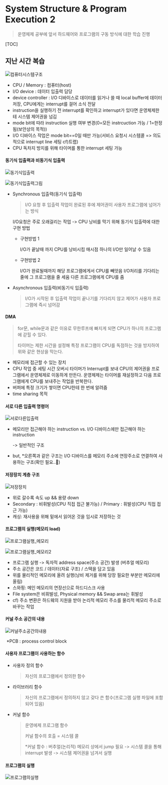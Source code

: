 # System Structure & Program Execution 2

> 운영체제 공부에 앞서 하드웨어와 프로그램의 구동 방식에 대한 학습 진행

[TOC]

## 지난 시간 복습

![컴퓨터시스템구조](assets\컴퓨터시스템구조.png)

- CPU / Memory : 컴퓨터(host)
- I/O device : 데이터 입출력 담당
- device controller : I/O 디바이스로 데이터를 읽거나 쓸 때 local buffer에 데이터 저장, CPU에게는 interrupt를 걸어 소식 전달
- instruction을 실행하기 전 interrupt를 확인하고 interrupt가 있다면 운영체제한테 시스템 제어권을 넘김
- mode bit에 따라 instruction 실행 여부 변경(0=모든 instrcuction 가능 / 1=한정됨(보안상의 목적))
- I/O 디바이스 작업은 mode bit==0일 때만 가능(서비스 요청시 시스템콜 => 의도적으로 interrupt line 세팅 cf)트랩)
- CPU 독차지 방지를 위해 타이머를 통한 interrupt 세팅 가능



#### 동기식 입출력과 비동기식 입출력

![동기식입출력](assets\동기식입출력.png)

![동기식입출력그림](assets\동기식입출력그림.png)

- Synchronous 입출력(동기식 입출력)

  > I/O 요청 후 입출력 작업이 완료된 후에 제어권이 사용자 프로그램에 넘어가는 방식

  I/O요청은 주로 오래걸리는 작업 -> CPU 낭비를 막기 위해 동기식 입출력에 대한 구현 방법

  - 구현방법 1

    I/O가 끝날때 까지 CPU를 낭비시킴
    매시점 하나의 I/O만 일어날 수 있음

  - 구현방법 2

    I/O가 완료될때까지 해당 프로그램에게서 CPU를 빼앗음
    I/O처리를 기다리는 줄에 그 프로그램을 줄 세움
    다른 프로그램에게 CPU를 줌

- Asynchronous 입출력(비동기식 입출력)

  > I/O가 시작된 후 입출력 작업이 끝나기를 기다리지 않고 제어가 사용자 프로그램에 즉시 넘어감

  

#### DMA

> for문, while문과 같은 이유로 무한루프에 빠지게 되면 CPU가 하나의 프로그램에 갇힐 수 있다.
>
> 타이머는 제한 시간을 설정해 특정 프로그램이 CPU를 독점하는 것을 방지하여 위와 같은 현상을 막는다.

- 메모리에 접근할 수 있는 장치
- CPU 작업 중 세팅 시간 오버시 타이머가 Interrupt를 보내 CPU의 제어권을 프로그램에서 운영체제로 이동하게 만든다. 운영체제는 타이머를 재설정하고 다음 프로그램에게 CPU를 보내주는 작업을 반복한다.
- 버퍼에 특정 크기가 쌓이면 CPU한테 한 번에 알려줌
- time sharing 목적



#### 서로 다른 입출력 명령어

![서로다른입출력](assets\서로다른입출력.png)

- 메모리만 접근해야 하는 instruction vs. I/O 디바이스에만 접근해야 하는 instruction

  -> 일반적인 구조

- but, *오른쪽과 같은 구조는 I/O 디바이스를 메모리 주소에 연장주소로 연결하여 사용하는 구조(확인 필요..🚫)



#### 저장장치 계층 구조

![저장장치](assets\저장장치.png)

- 위로 갈수록 속도 up && 용량 down
- Secondary : 비휘발성(CPU 직접 접근 불가능) / Primary : 휘발성(CPU 직접 접근 가능)
- 캐싱: 재사용을 위해 밑에서 읽어온 것을 임시로 저장하는 것



#### 프로그램의 실행(메모리 load)

![프로그램실행_메모리](assets\프로그램실행_메모리.png)

![프로그램실행_메모리2](assets\프로그램실행_메모리2.png)

- 프로그램 실행 -> 독자적 address space(주소 공간) 발생 (버추얼 메모리)
- 주소 공간은 코드 / 데이터(자료 구조) / 스택을 담고 있음
- 위를 물리적인 메모리에 올려 실행(낭비 제거를 위해 당장 필요한 부분만 메모리에 올림)
- 스와핑: 메인 메모리의 연장선으로 하드디스크 사용
- File system은 비휘발성, Physical memory && Swap area는 휘발성
- cf) 주소 변환은 하드웨의 지원을 받아 논리적 메모리 주소를 물리적 메모리 주소로 바꾸는 작업



#### 커널 주소 공간의 내용

![커널주소공간의내용](assets\커널주소공간의내용.png)

​			*PCB : process control block



#### 사용자 프로그램이 사용하는 함수

- 사용자 정의 함수

  > 자신의 프로그램에서 정의한 함수

- 라이브러리 함수

  > 자신의 프로그램에서 정의하지 않고 갖다 쓴 함수(프로그램 실행 파일에 포함되어 있음)

- 커널 함수

  > 운영에제 프로그램 함수
  >
  > 커널 함수의 호출 = 시스템 콜
  >
  > *커널 함수 : 버추얼(논리적) 메모리 상에서 jump 필요 -> 시스템 콜을 통해 interrupt 발생 -> 시스템 제어권을 넘겨서 실행



#### 프로그램의 실행

![프로그램의실행](assets\프로그램의실행.png)

